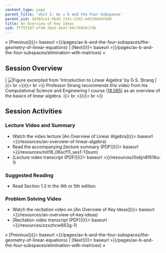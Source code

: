 ```yaml
---
content_type: page
parent_title: 'Unit I: Ax = b and the Four Subspaces'
parent_uid: 34303ce1-9b45-7241-22d2-bd33d64df688
title: An Overview of Key Ideas
uid: ff755187-ef48-26e2-abaf-b9c76026cfdb
---
```


« [Previous]({{< baseurl >}}/pages/ax-b-and-the-four-subspaces/the-geometry-of-linear-equations) | [Next]({{< baseurl >}}/pages/ax-b-and-the-four-subspaces/elimination-with-matrices) »

Session Overview
----------------

| ![Figure excerpted from 'Introduction to Linear Algebra' by G.S. Strang](BASEURL_PLACEHOLDER/resources/1_13) |  {{< br >}}{{< br >}} Professor Strang recommends this video from his Computational Science and Engineering I course ([18.085](/courses/18-085-computational-science-and-engineering-i-fall-2008/)) as an overview of the basics of linear algebra. {{< br >}}{{< br >}}  

Session Activities
------------------

### Lecture Video and Summary

*   Watch the video lecture [An Overview of Linear Algebra]({{< baseurl >}}/resources/an-overview-of-linear-algebra)
*   Read the accompanying [lecture summary (PDF)]({{< baseurl >}}/resources/mit18_06scf11_ses1-13sum)
*   [Lecture video transcript (PDF)]({{< baseurl >}}/resources/0objn8f616u-1)

### Suggested Reading

*   Read Section 1.3 in the 4th or 5th edition.

### Problem Solving Video

*   Watch the recitation video on [An Overview of Key Ideas]({{< baseurl >}}/resources/an-overview-of-key-ideas)
*   [Recitation video transcript (PDF)]({{< baseurl >}}/resources/ozxzhcw663g-1)

« [Previous]({{< baseurl >}}/pages/ax-b-and-the-four-subspaces/the-geometry-of-linear-equations) | [Next]({{< baseurl >}}/pages/ax-b-and-the-four-subspaces/elimination-with-matrices) »